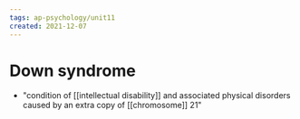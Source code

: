 ```yaml
---
tags: ap-psychology/unit11 
created: 2021-12-07
---
```


# Down syndrome

- "condition of [[intellectual disability]] and associated physical disorders caused by an extra copy of [[chromosome]] 21" 
